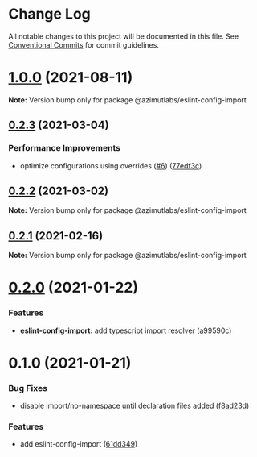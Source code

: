 # Change Log

All notable changes to this project will be documented in this file.
See [Conventional Commits](https://conventionalcommits.org) for commit guidelines.

# [1.0.0](https://github.com/azimutlabs/eslint/compare/@azimutlabs/eslint-config-import@0.2.3...@azimutlabs/eslint-config-import@1.0.0) (2021-08-11)

**Note:** Version bump only for package @azimutlabs/eslint-config-import





## [0.2.3](https://github.com/azimutlabs/eslint/compare/@azimutlabs/eslint-config-import@0.2.2...@azimutlabs/eslint-config-import@0.2.3) (2021-03-04)


### Performance Improvements

* optimize configurations using overrides ([#6](https://github.com/azimutlabs/eslint/issues/6)) ([77edf3c](https://github.com/azimutlabs/eslint/commit/77edf3cfe33e2afb499c5fd26813a0e09dafd110))





## [0.2.2](https://github.com/azimutlabs/eslint/compare/@azimutlabs/eslint-config-import@0.2.1...@azimutlabs/eslint-config-import@0.2.2) (2021-03-02)

**Note:** Version bump only for package @azimutlabs/eslint-config-import





## [0.2.1](https://github.com/azimutlabs/eslint/compare/@azimutlabs/eslint-config-import@0.2.0...@azimutlabs/eslint-config-import@0.2.1) (2021-02-16)

**Note:** Version bump only for package @azimutlabs/eslint-config-import





# [0.2.0](https://github.com/azimutlabs/eslint/compare/@azimutlabs/eslint-config-import@0.1.0...@azimutlabs/eslint-config-import@0.2.0) (2021-01-22)


### Features

* **eslint-config-import:** add typescript import resolver ([a99590c](https://github.com/azimutlabs/eslint/commit/a99590c8b75e2b326516a6d6a9a0ec0a562fb5e1))





# 0.1.0 (2021-01-21)


### Bug Fixes

* disable import/no-namespace until declaration files added ([f8ad23d](https://github.com/azimutlabs/eslint/commit/f8ad23defa0b3103d74657d927f49af3ed9485ff))


### Features

* add eslint-config-import ([61dd349](https://github.com/azimutlabs/eslint/commit/61dd3493f7588afb3c1b76c9bc464e5616786677))
